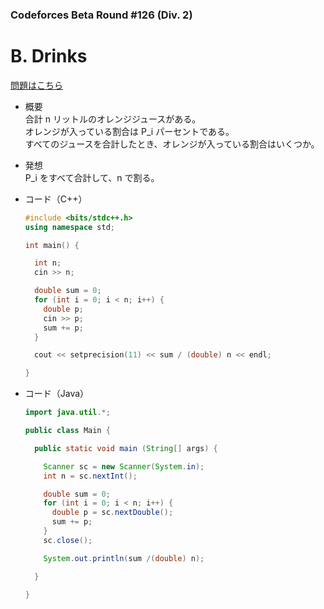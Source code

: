 ### Codeforces Beta Round #126 (Div. 2)

# B. Drinks

  [問題はこちら](https://codeforces.com/problemset/problem/200/B)
  
- 概要<br>
  合計 n リットルのオレンジジュースがある。<br>
  オレンジが入っている割合は P_i パーセントである。<br>
  すべてのジュースを合計したとき、オレンジが入っている割合はいくつか。
  
- 発想<br>
  P_i をすべて合計して、n で割る。<br>
  
  
- コード（C++）

  ```cpp
  #include <bits/stdc++.h>
  using namespace std;

  int main() {

    int n;
    cin >> n;

    double sum = 0;
    for (int i = 0; i < n; i++) {
      double p;
      cin >> p;  
      sum += p;
    }

    cout << setprecision(11) << sum / (double) n << endl;

  }
  ```
  
- コード（Java）

  ```java
  import java.util.*;

  public class Main {

    public static void main (String[] args) {

      Scanner sc = new Scanner(System.in);
      int n = sc.nextInt();

      double sum = 0;
      for (int i = 0; i < n; i++) {
        double p = sc.nextDouble();
        sum += p;
      }
      sc.close();

      System.out.println(sum /(double) n);    

    }

  }
  ```
    